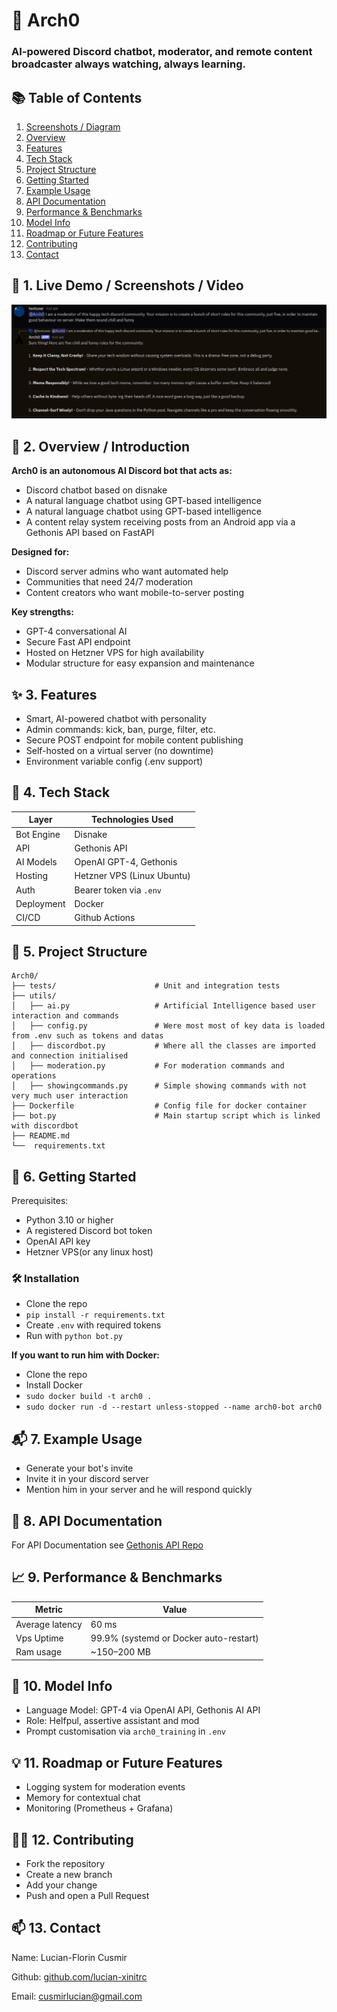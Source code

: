 # 🚀 Arch0
### AI-powered Discord chatbot, moderator, and remote content broadcaster always watching, always learning.

## 📚 Table of Contents

1. [Screenshots / Diagram](#-1-live-demo--screenshots--video)
2. [Overview](#-2-overview--introduction)
3. [Features](#-3-features)
4. [Tech Stack](#-4-tech-stack)
5. [Project Structure](#-5-project-structure)
6. [Getting Started](#-6-getting-started)
7. [Example Usage](#-7-example-usage)
8. [API Documentation](#-8-api-documentation)
9. [Performance & Benchmarks](#-9-performance--benchmarks)
10. [Model Info](#-10-model-info)
11. [Roadmap or Future Features](#-11-roadmap-or-future-features)
12. [Contributing](#%EF%B8%8F-12-contributing)
13. [Contact](#-13-contact)

## 📸 1. Live Demo / Screenshots / Video
![ Arch0Test ](.images/arch0Test.png)

## 🧠 2. Overview / Introduction
**Arch0 is an autonomous AI Discord bot that acts as:**
* Discord chatbot based on disnake
* A natural language chatbot using GPT-based intelligence
* A natural language chatbot using GPT-based intelligence
* A content relay system receiving posts from an Android app via a Gethonis API based on FastAPI

**Designed for:**
* Discord server admins who want automated help
* Communities that need 24/7 moderation
* Content creators who want mobile-to-server posting

**Key strengths:**
* GPT-4 conversational AI
* Secure Fast API endpoint
* Hosted on Hetzner VPS for high availability
* Modular structure for easy expansion and maintenance

## ✨ 3. Features
* Smart, AI-powered chatbot with personality
* Admin commands: kick, ban, purge, filter, etc.
* Secure POST endpoint for mobile content publishing
* Self-hosted on a virtual server (no downtime)
* Environment variable config (.env support)

## 🧰 4. Tech Stack
| Layer |Technologies Used |
| -------- | -------- |
|Bot Engine | Disnake|
|API | Gethonis API|
|AI Models | OpenAI GPT-4, Gethonis|
|Hosting | Hetzner VPS (Linux Ubuntu)|
|Auth | Bearer token via `.env`|
|Deployment | Docker|
|CI/CD | Github Actions|

## 📂 5. Project Structure
```
Arch0/
├── tests/						# Unit and integration tests
├── utils/
│   ├── ai.py                 	# Artificial Intelligence based user interaction and commands
│   ├── config.py 			  	# Were most most of key data is loaded from .env such as tokens and datas
│   ├── discordbot.py 			# Where all the classes are imported and connection initialised
│   ├── moderation.py  			# For moderation commands and operations
│   ├── showingcommands.py  	# Simple showing commands with not very much user interaction
├── Dockerfile  				# Config file for docker container
├── bot.py               	 	# Main startup script which is linked with discordbot
├── README.md
└──  requirements.txt
```

## 🚀 6. Getting Started
Prerequisites:
* Python 3.10 or higher
* A registered Discord bot token
* OpenAI API key
* Hetzner VPS(or any linux host)

### 🛠 Installation
* Clone the repo
* ```pip install -r requirements.txt```
* Create `.env` with required tokens
* Run with `python bot.py`

**If you want to run him with Docker:**
* Clone the repo
* Install Docker
* ```sudo docker build -t arch0 .```
* ```sudo docker run -d --restart unless-stopped --name arch0-bot arch0```

## 📬 7. Example Usage
* Generate your bot's invite
* Invite it in your discord server
* Mention him in your server and he will respond quickly

## 📄 8. API Documentation
For API Documentation see [Gethonis API Repo](https://github.com/lucian-xinitrc/GethonisAIApi)

## 📈 9. Performance & Benchmarks
| Metric | Value |
| -------- | -------- |
|Average latency | 60 ms|
|Vps Uptime | 99.9% (systemd or Docker auto-restart)|
|Ram usage | ~150–200 MB |

## 🧠 10. Model Info
* Language Model: GPT-4 via OpenAI API, Gethonis AI API
* Role: Helfpul, assertive assistant and mod
* Prompt customisation via `arch0_training` in `.env`

## 💡 11. Roadmap or Future Features
* Logging system for moderation events
* Memory for contextual chat
* Monitoring (Prometheus + Grafana)

## 🙋‍♂️ 12. Contributing
* Fork the repository
* Create a new branch
* Add your change
* Push and open a Pull Request

## 📫 13. Contact
Name: Lucian-Florin Cusmir

Github: [github.com/lucian-xinitrc](https://github.com/lucian-xinitrc)

Email: cusmirlucian@gmail.com

